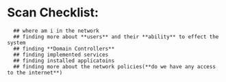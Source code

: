# Scan Checklist:
      ## where am i in the network
      ## finding more about **users** and their **ability** to effect the system
      ## finding **Domain Controllers**
      ## finding implemented services
      ## finding installed applicatoins
      ## finding more about the network policies(**do we have any access to the internet**)
